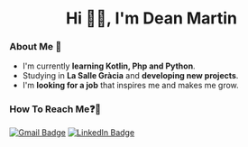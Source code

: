 <h1 align="center">Hi 👋🏻, I'm Dean Martin</h1>

<h3>About Me 🤔</h3>

- I'm currently **learning Kotlin, Php and Python**.
- Studying in **La Salle Gràcia** and **developing new projects**.
- I'm **looking for a job** that inspires me and makes me grow.

<h3>How To Reach Me❓📩</h3>

[![Gmail Badge](https://img.shields.io/badge/-dean.martin@gracia.lasalle.cat-EA4335?style=flat&logo=gmail&logoColor=white)](mailto:dean.martin@gracia.lasalle.cat)
[![LinkedIn Badge](https://img.shields.io/badge/-LinkedIn-0A66C2?style=flat&logo=linkedin&logoColor=white)](https://www.linkedin.com/in/tu-usuario/)
